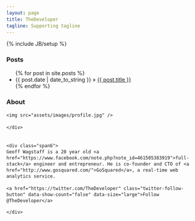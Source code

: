 ```yaml
---
layout: page
title: TheDeveloper
tagline: Supporting tagline
---
```

{% include JB/setup %}

### Posts

<ul class="posts">
  {% for post in site.posts %}
    <li><span>{{ post.date | date_to_string }}</span> &raquo; <a href="{{ BASE_PATH }}{{ post.url }}">{{ post.title }}</a></li>
  {% endfor %}
</ul>

### About

<div class="row-fluid">
	<div class="span3">
	
	<img src="assets/images/profile.jpg" />
	
	</div>
	
	
	<div class="span6">
	Geoff Wagstaff is a 20 year old <a href="https://www.facebook.com/note.php?note_id=461505383919">full-stack</a> engineer and entrepreneur. He is co-founder and CTO of <a href="http://www.gosquared.com/">GoSquared</a>, a real-time web analytics service.
	
	<a href="https://twitter.com/TheDeveloper" class="twitter-follow-button" data-show-count="false" data-size="large">Follow @TheDeveloper</a>
<script>!function(d,s,id){var js,fjs=d.getElementsByTagName(s)[0];if(!d.getElementById(id)){js=d.createElement(s);js.id=id;js.src="//platform.twitter.com/widgets.js";fjs.parentNode.insertBefore(js,fjs);}}(document,"script","twitter-wjs");</script>
	</div>
</div>
